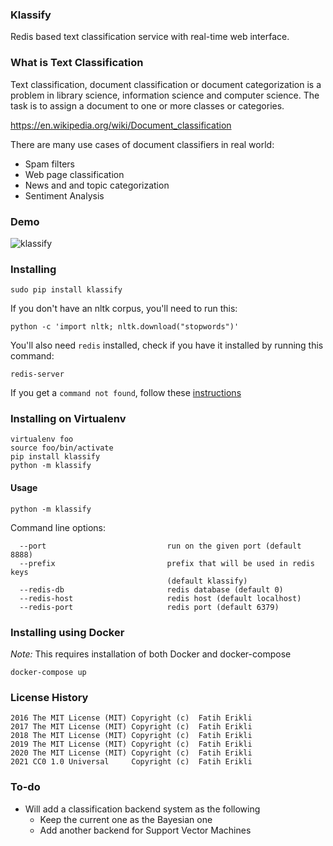 ### Klassify

Redis based text classification service with real-time web interface.

### What is Text Classification

Text classification, document classification or document categorization is a problem in library science, information science and computer science. The task is to assign a document to one or more classes or categories.

<https://en.wikipedia.org/wiki/Document_classification>

There are many use cases of document classifiers in real world:

- Spam filters
- Web page classification
- News and and topic categorization
- Sentiment Analysis

### Demo

![klassify](http://i.imgur.com/iG4atNg.gif)

### Installing

    sudo pip install klassify


If you don't have an nltk corpus, you'll need to run this:

    python -c 'import nltk; nltk.download("stopwords")'

You'll also need `redis` installed, check if you have it installed by running this command:

    redis-server

If you get a `command not found`, follow these [instructions](http://redis.io/topics/quickstart)

### Installing on Virtualenv

```
virtualenv foo
source foo/bin/activate
pip install klassify
python -m klassify
```

#### Usage

```
python -m klassify
```

Command line options:

```
  --port                           run on the given port (default 8888)
  --prefix                         prefix that will be used in redis keys
                                   (default klassify)
  --redis-db                       redis database (default 0)
  --redis-host                     redis host (default localhost)
  --redis-port                     redis port (default 6379)
```

### Installing using Docker

*Note:* This requires installation of both Docker and docker-compose

    docker-compose up
    
    
### License History

    2016 The MIT License (MIT) Copyright (c)  Fatih Erikli
    2017 The MIT License (MIT) Copyright (c)  Fatih Erikli
    2018 The MIT License (MIT) Copyright (c)  Fatih Erikli
    2019 The MIT License (MIT) Copyright (c)  Fatih Erikli
    2020 The MIT License (MIT) Copyright (c)  Fatih Erikli
    2021 CC0 1.0 Universal     Copyright (c)  Fatih Erikli
    
    
### To-do

   - Will add a classification backend system as the following
       - Keep the current one as the Bayesian one
       - Add another backend for Support Vector Machines
